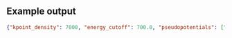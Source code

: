 

## Example output

```json
{"kpoint_density": 7000, "energy_cutoff": 700.0, "pseudopotentials": ["Al", "Pt"]}
```

